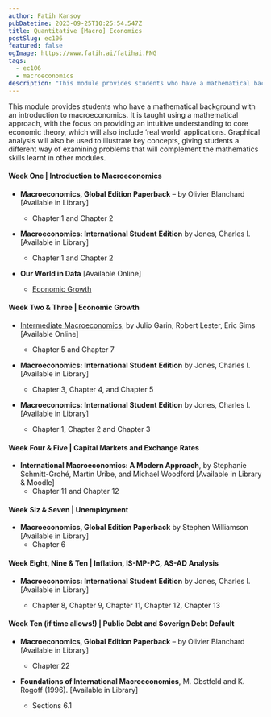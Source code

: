 ```yaml
---
author: Fatih Kansoy
pubDatetime: 2023-09-25T10:25:54.547Z
title: Quantitative [Macro] Economics
postSlug: ec106
featured: false
ogImage: https://www.fatih.ai/fatihai.PNG
tags:
  - ec106
  - macroeconomics
description: "This module provides students who have a mathematical background with an introduction to macroeconomics. It is taught using a mathematical approach, with the focus on providing an intuitive understanding to core economic theory, which will also include ‘real world’ applications. Graphical analysis will also be used to illustrate key concepts, giving students a different way of examining problems that will complement the mathematics skills learnt in other modules."
---
```


This module provides students who have a mathematical background with an introduction to macroeconomics. It is taught using a mathematical approach, with the focus on providing an intuitive understanding to core economic theory, which will also include ‘real world’ applications. Graphical analysis will also be used to illustrate key concepts, giving students a different way of examining problems that will complement the mathematics skills learnt in other modules.

#### Week One | **Introduction to Macroeconomics**

- **Macroeconomics, Global Edition Paperback** – by Olivier Blanchard [Available in Library]

  - Chapter 1 and Chapter 2

- **Macroeconomics: International Student Edition** by Jones, Charles I. [Available in Library]

  - Chapter 1 and Chapter 2

- **Our World in Data** [Available Online]
  - [Economic Growth](https://ourworldindata.org/economic-growth)

#### Week Two & Three | **Economic Growth**

- [Intermediate Macroeconomics](https://www3.nd.edu/~esims1/GLS_may_2021.pdf), by Julio Garin, Robert Lester, Eric Sims [Available Online]

  - Chapter 5 and Chapter 7

- **Macroeconomics: International Student Edition** by Jones, Charles I. [Available in Library]
  - Chapter 3, Chapter 4, and Chapter 5

- **Macroeconomics: International Student Edition** by Jones, Charles I. [Available in Library]

    - Chapter 1, Chapter 2 and Chapter 3

#### Week Four & Five | **Capital Markets and Exchange Rates**

- **International Macroeconomics: A Modern Approach**, by Stephanie Schmitt-Grohé, Martín Uribe, and Michael Woodford [Available in Library & Moodle]
  - Chapter 11 and Chapter 12

#### Week Siz & Seven | **Unemployment**

- **Macroeconomics, Global Edition Paperback** by Stephen Williamson [Available in Library]
  - Chapter 6

#### Week  Eight, Nine & Ten | **Inflation, IS-MP-PC, AS-AD Analysis**

- **Macroeconomics: International Student Edition** by Jones, Charles I. [Available in Library]

  - Chapter 8, Chapter 9, Chapter 11, Chapter 12, Chapter 13




#### Week  Ten (if time allows!) | **Public Debt and Soverign Debt Default**

- **Macroeconomics, Global Edition Paperback** – by Olivier Blanchard [Available in Library]

  - Chapter 22

- **Foundations of International Macroeconomics**, M. Obstfeld and K. Rogoff (1996). [Available in Library]
  - Sections 6.1
